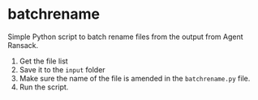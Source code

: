 # batchrename

Simple Python script to batch rename files from the output from Agent Ransack.

1) Get the file list
2) Save it to the `input` folder
3) Make sure the name of the file is amended in the `batchrename.py` file.
4) Run the script.
